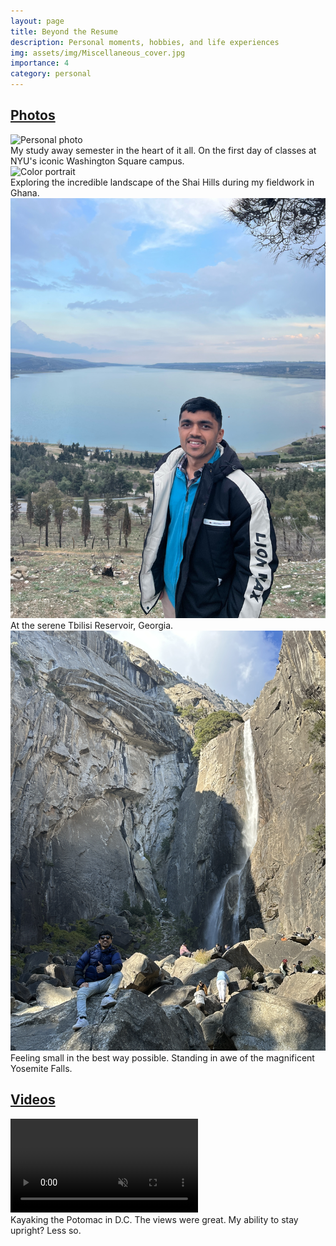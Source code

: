 ```yaml
---
layout: page
title: Beyond the Resume
description: Personal moments, hobbies, and life experiences
img: assets/img/Miscellaneous_cover.jpg
importance: 4
category: personal
---
```


<!-- pages/miscellaneous.md -->
<div class="projects">
  <!-- Display categorized miscellaneous items -->
  <a id="photos" href=".#photos">
    <h2 class="category">Photos</h2>
  </a>
  
  <div class="row justify-content-center">
    <div class="col-sm-6 mt-3 mt-md-0">
        <img src="/assets/img/Miscellaneous1.jpg" class="img-fluid rounded z-depth-1" alt="Personal photo">
        <div class="caption">
            My study away semester in the heart of it all. On the first day of classes at NYU's iconic Washington Square campus.
        </div>
    </div>
    <div class="col-sm-6 mt-3 mt-md-0">
        <img src="/assets/img/Miscellaneous2.jpg" class="img-fluid rounded z-depth-1" alt="Color portrait">
        <div class="caption">
            Exploring the incredible landscape of the Shai Hills during my fieldwork in Ghana.
        </div>
    </div>
  </div>

  <div class="row justify-content-center">
    <div class="col-sm-6 mt-3 mt-md-0">
        <img src="/assets/img/Miscellaneous3.jpg" class="img-fluid rounded z-depth-1" alt="Reading time">
        <div class="caption">
            At the serene Tbilisi Reservoir, Georgia.
        </div>
    </div>
    <div class="col-sm-6 mt-3 mt-md-0">
        <img src="/assets/img/Miscellaneous4.jpg" class="img-fluid rounded z-depth-1" alt="Hobby activity">
        <div class="caption">
            Feeling small in the best way possible. Standing in awe of the magnificent Yosemite Falls.
        </div>
    </div>
  </div>

  <a id="videos" href=".#videos">
    <h2 class="category">Videos</h2>
  </a>
  
  <div class="row justify-content-center">
    <div class="col-sm-6 mt-3 mt-md-0">
        <video class="img-fluid rounded z-depth-1" controls muted loop style="max-height: 400px;" preload="metadata">
            <source src="/assets/video/kayak.mov" type="video/mov">
            <p>Your browser does not support the video tag. <a href="/assets/video/kayak.mov.mov" target="_blank">Click here to download the video</a></p>
        </video>
        <div class="caption">
            Kayaking the Potomac in D.C. The views were great. My ability to stay upright? Less so.
        </div>
    </div>

  </div>
</div>
